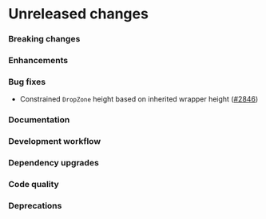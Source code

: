 # Unreleased changes

### Breaking changes

### Enhancements

### Bug fixes

- Constrained `DropZone` height based on inherited wrapper height ([#2846](https://github.com/Shopify/polaris-react/pull/2846))

### Documentation

### Development workflow

### Dependency upgrades

### Code quality

### Deprecations
